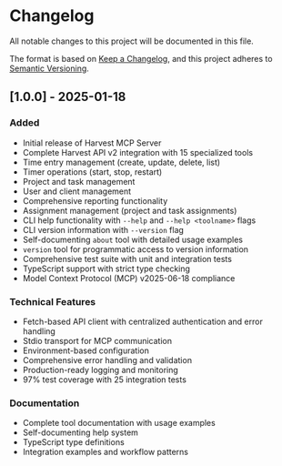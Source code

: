 # Changelog

All notable changes to this project will be documented in this file.

The format is based on [Keep a Changelog](https://keepachangelog.com/en/1.0.0/),
and this project adheres to [Semantic Versioning](https://semver.org/spec/v2.0.0.html).

## [1.0.0] - 2025-01-18

### Added
- Initial release of Harvest MCP Server
- Complete Harvest API v2 integration with 15 specialized tools
- Time entry management (create, update, delete, list)
- Timer operations (start, stop, restart)
- Project and task management
- User and client management
- Comprehensive reporting functionality
- Assignment management (project and task assignments)
- CLI help functionality with `--help` and `--help <toolname>` flags
- CLI version information with `--version` flag
- Self-documenting `about` tool with detailed usage examples
- `version` tool for programmatic access to version information
- Comprehensive test suite with unit and integration tests
- TypeScript support with strict type checking
- Model Context Protocol (MCP) v2025-06-18 compliance

### Technical Features
- Fetch-based API client with centralized authentication and error handling
- Stdio transport for MCP communication
- Environment-based configuration
- Comprehensive error handling and validation
- Production-ready logging and monitoring
- 97% test coverage with 25 integration tests

### Documentation
- Complete tool documentation with usage examples
- Self-documenting help system
- TypeScript type definitions
- Integration examples and workflow patterns